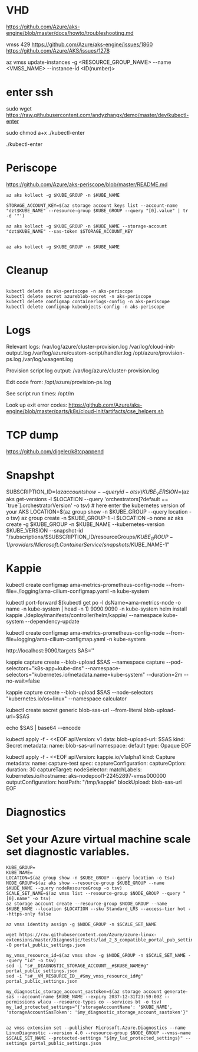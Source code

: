 # VHD
https://github.com/Azure/aks-engine/blob/master/docs/howto/troubleshooting.md



vmss 429
https://github.com/Azure/aks-engine/issues/1860
https://github.com/Azure/AKS/issues/1278

az vmss update-instances -g <RESOURCE_GROUP_NAME> --name <VMSS_NAME> --instance-id <ID(number)>

# enter ssh

sudo wget https://raw.githubusercontent.com/andyzhangx/demo/master/dev/kubectl-enter

sudo chmod a+x ./kubectl-enter

./kubectl-enter <node-name>

# Periscope
https://github.com/Azure/aks-periscope/blob/master/README.md


```
az aks kollect -g $KUBE_GROUP -n $KUBE_NAME

STORAGE_ACCOUNT_KEY=$(az storage account keys list --account-name "dzt$KUBE_NAME" --resource-group $KUBE_GROUP --query "[0].value" | tr -d '"')

az aks kollect -g $KUBE_GROUP -n $KUBE_NAME --storage-account "dzt$KUBE_NAME" --sas-token $STORAGE_ACCOUNT_KEY


az aks kollect -g $KUBE_GROUP -n $KUBE_NAME

```

# Cleanup

```

kubectl delete ds aks-periscope -n aks-periscope 
kubectl delete secret azureblob-secret -n aks-periscope
kubectl delete configmap containerlogs-config -n aks-periscope
kubectl delete configmap kubeobjects-config -n aks-periscope

```

# Logs

Relevant logs:
/var/log/azure/cluster-provision.log
/var/log/cloud-init-output.log
/var/log/azure/custom-script/handler.log
/opt/azure/provision-ps.log
/var/log/waagent.log

Provision script log output:
/var/log/azure/cluster-provision.log

Exit code from:
/opt/azure/provision-ps.log

See script run times:
/opt/m

Look up exit error codes:
https://github.com/Azure/aks-engine/blob/master/parts/k8s/cloud-init/artifacts/cse_helpers.sh


# TCP dump
https://github.com/digeler/k8tcpappend

# Snapshpt

SUBSCRIPTION_ID=$(az account show --query id -o tsv)
KUBE_VERSION=$(az aks get-versions -l $LOCATION --query 'orchestrators[?default == `true`].orchestratorVersion' -o tsv) # here enter the kubernetes version of your AKS
LOCATION=$(az group show -n $KUBE_GROUP --query location -o tsv)
az group create -n $KUBE_GROUP-1 -l $LOCATION -o none
az aks create -g $KUBE_GROUP -n $KUBE_NAME --kubernetes-version $KUBE_VERSION --snapshot-id "/subscriptions/$SUBSCRIPTION_ID/resourceGroups/$KUBE_GROUP-1/providers/Microsoft.ContainerService/snapshots/$KUBE_NAME-1"


# Kappie

kubectl create configmap ama-metrics-prometheus-config-node --from-file=./logging/ama-cilium-configmap.yaml  -n kube-system

kubectl port-forward $(kubectl get po -l dsName=ama-metrics-node -o name -n kube-system | head -n 1) 9090:9090 -n kube-system
helm install kappie ./deploy/manifests/controller/helm/kappie/ --namespace kube-system --dependency-update

kubectl create configmap ama-metrics-prometheus-config-node --from-file=logging/ama-cilium-configmap.yaml -n kube-system


http://localhost:9090/targets
SAS=''

kappie capture create --blob-upload $SAS --namespace capture --pod-selectors="k8s-app=kube-dns" --namespace-selectors="kubernetes.io/metadata.name=kube-system" --duration=2m --no-wait=false

kappie capture create --blob-upload  $SAS --node-selectors "kubernetes.io/os=linux" --namespace calculator 

kubectl create secret generic blob-sas-url --from-literal blob-upload-url=$SAS

echo $SAS | base64 --encode

kubectl apply -f - <<EOF
apiVersion: v1
data:
  blob-upload-url: $SAS
kind: Secret
metadata:
  name: blob-sas-url
  namespace: default
type: Opaque
EOF

kubectl apply -f - <<EOF
apiVersion: kappie.io/v1alpha1
kind: Capture
metadata:
  name: capture-test
spec:
  captureConfiguration:
    captureOption:
      duration: 30
    captureTarget:
      nodeSelector:
        matchLabels:
          kubernetes.io/hostname: aks-nodepool1-22452897-vmss000000
  outputConfiguration:
    hostPath: "/tmp/kappie"
    blockUpload: blob-sas-url
EOF

# Diagnostics


# Set your Azure virtual machine scale set diagnostic variables.

```
KUBE_GROUP=
KUBE_NAME=
LOCATION=$(az group show -n $KUBE_GROUP --query location -o tsv)
NODE_GROUP=$(az aks show --resource-group $KUBE_GROUP --name $KUBE_NAME --query nodeResourceGroup -o tsv)
SCALE_SET_NAME=$(az vmss list --resource-group $NODE_GROUP --query "[0].name" -o tsv)
az storage account create --resource-group $NODE_GROUP --name $KUBE_NAME --location $LOCATION --sku Standard_LRS --access-tier hot --https-only false

az vmss identity assign -g $NODE_GROUP -n $SCALE_SET_NAME

wget https://raw.githubusercontent.com/Azure/azure-linux-extensions/master/Diagnostic/tests/lad_2_3_compatible_portal_pub_settings.json -O portal_public_settings.json

my_vmss_resource_id=$(az vmss show -g $NODE_GROUP -n $SCALE_SET_NAME --query "id" -o tsv)
sed -i "s#__DIAGNOSTIC_STORAGE_ACCOUNT__#$KUBE_NAME#g" portal_public_settings.json
sed -i "s#__VM_RESOURCE_ID__#$my_vmss_resource_id#g" portal_public_settings.json

my_diagnostic_storage_account_sastoken=$(az storage account generate-sas --account-name $KUBE_NAME --expiry 2037-12-31T23:59:00Z --permissions wlacu --resource-types co --services bt -o tsv)
my_lad_protected_settings="{'storageAccountName': '$KUBE_NAME', 'storageAccountSasToken': '$my_diagnostic_storage_account_sastoken'}"


az vmss extension set --publisher Microsoft.Azure.Diagnostics --name LinuxDiagnostic --version 4.0 --resource-group $NODE_GROUP --vmss-name $SCALE_SET_NAME --protected-settings "${my_lad_protected_settings}" --settings portal_public_settings.json
```